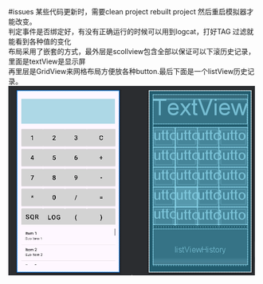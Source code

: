 #issues
某些代码更新时，需要clean project rebuilt project 然后重启模拟器才能改变。\
判定事件是否绑定好，有没有正确运行的时候可以用到logcat，打好TAG 过滤就能看到各种值的变化\
布局采用了嵌套的方式，最外层是scollview包含全部以保证可以下滚历史记录，里面是textView是显示屏\
再里层是GridView来网格布局方便放各种button.最后下面是一个listView历史记录。
![img.png](img.png)